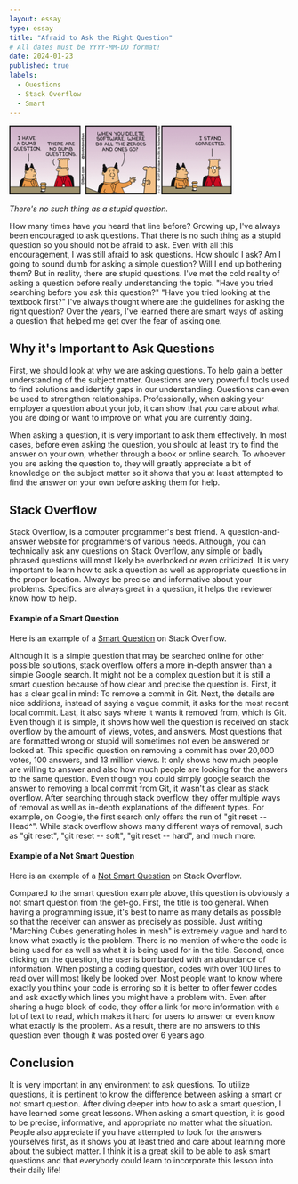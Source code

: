 ```yaml
---
layout: essay
type: essay
title: "Afraid to Ask the Right Question"
# All dates must be YYYY-MM-DD format!
date: 2024-01-23
published: true
labels:
  - Questions
  - Stack Overflow
  - Smart
---
```


<img width="400px" class="rounded float-start pe-4" src="../img/stupid questions.gif">

*There's no such thing as a stupid question.*

How many times have you heard that line before? Growing up, I've always been encouraged to ask questions. That there is no such thing as a stupid question so you should not be afraid to ask. Even with all this encouragement, I was still afraid to ask questions. How should I ask? Am I going to sound dumb for asking a simple question? Will I end up bothering them? But in reality, there are stupid questions. I've met the cold reality of asking a question before really understanding the topic. "Have you tried searching before you ask this question?" "Have you tried looking at the textbook first?" I've always thought where are the guidelines for asking the right question? Over the years, I've learned there are smart ways of asking a question that helped me get over the fear of asking one.

## Why it's Important to Ask Questions

First, we should look at why we are asking questions. To help gain a better understanding of the subject matter. Questions are very powerful tools used to find solutions and identify gaps in our understanding. Questions can even be used to strengthen relationships. Professionally, when asking your employer a question about your job, it can show that you care about what you are doing or want to improve on what you are currently doing.

When asking a question, it is very important to ask them effectively. In most cases, before even asking the question, you should at least try to find the answer on your own, whether through a book or online search. To whoever you are asking the question to, they will greatly appreciate a bit of knowledge on the subject matter so it shows that you at least attempted to find the answer on your own before asking them for help. 

## Stack Overflow

Stack Overflow, is a computer programmer's best friend. A question-and-answer website for programmers of various needs. Although, you can technically ask any questions on Stack Overflow, any simple or badly phrased questions will most likely be overlooked or even criticized. It is very important to learn how to ask a question as well as appropriate questions in the proper location. Always be precise and informative about your problems. Specifics are always great in a question, it helps the reviewer know how to help.

#### Example of a Smart Question

Here is an example of a <a href="https://stackoverflow.com/questions/927358/how-do-i-undo-the-most-recent-local-commits-in-git"><i class="large github icon "></i>Smart Question</a> on Stack Overflow.

Although it is a simple question that may be searched online for other possible solutions, stack overflow offers a more in-depth answer than a simple Google search. It might not be a complex question but it is still a smart question because of how clear and precise the question is. First, it has a clear goal in mind: To remove a commit in Git. Next, the details are nice additions, instead of saying a vague commit, it asks for the most recent local commit. Last, it also says where it wants it removed from, which is Git. Even though it is simple, it shows how well the question is received on stack overflow by the amount of views, votes, and answers. Most questions that are formatted wrong or stupid will sometimes not even be answered or looked at. This specific question on removing a commit has over 20,000 votes, 100 answers, and 13 million views. It only shows how much people are willing to answer and also how much people are looking for the answers to the same question. Even though you could simply google search the answer to removing a local commit from Git, it wasn't as clear as stack overflow. After searching through stack overflow, they offer multiple ways of removal as well as in-depth explanations of the different types. For example, on Google, the first search only offers the run of "git reset -- Head^". While stack overflow shows many different ways of removal, such as "git reset", "git reset -- soft", "git reset -- hard", and much more.

#### Example of a Not Smart Question

Here is an example of a <a href="https://stackoverflow.com/questions/44760112/marching-cubes-generating-holes-in-mesh"><i class="large github icon "></i>Not Smart Question</a> on Stack Overflow.

Compared to the smart question example above, this question is obviously a not smart question from the get-go. First, the title is too general. When having a programming issue, it's best to name as many details as possible so that the receiver can answer as precisely as possible. Just writing "Marching Cubes generating holes in mesh" is extremely vague and hard to know what exactly is the problem. There is no mention of where the code is being used for as well as what it is being used for in the title. Second, once clicking on the question, the user is bombarded with an abundance of information. When posting a coding question, codes with over 100 lines to read over will most likely be looked over. Most people want to know where exactly you think your code is erroring so it is better to offer fewer codes and ask exactly which lines you might have a problem with. Even after sharing a huge block of code, they offer a link for more information with a lot of text to read, which makes it hard for users to answer or even know what exactly is the problem. As a result, there are no answers to this question even though it was posted over 6 years ago.

## Conclusion

It is very important in any environment to ask questions. To utilize questions, it is pertinent to know the difference between asking a smart or not smart question. After diving deeper into how to ask a smart question, I have learned some great lessons. When asking a smart question, it is good to be precise, informative, and appropriate no matter what the situation. People also appreciate if you have attempted to look for the answers yourselves first, as it shows you at least tried and care about learning more about the subject matter. I think it is a great skill to be able to ask smart questions and that everybody could learn to incorporate this lesson into their daily life!
